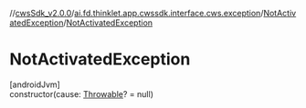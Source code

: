//[cwsSdk_v2.0.0](../../../index.md)/[ai.fd.thinklet.app.cwssdk.interface.cws.exception](../index.md)/[NotActivatedException](index.md)/[NotActivatedException](-not-activated-exception.md)

# NotActivatedException

[androidJvm]\
constructor(cause: [Throwable](https://kotlinlang.org/api/latest/jvm/stdlib/kotlin/-throwable/index.html)? = null)
